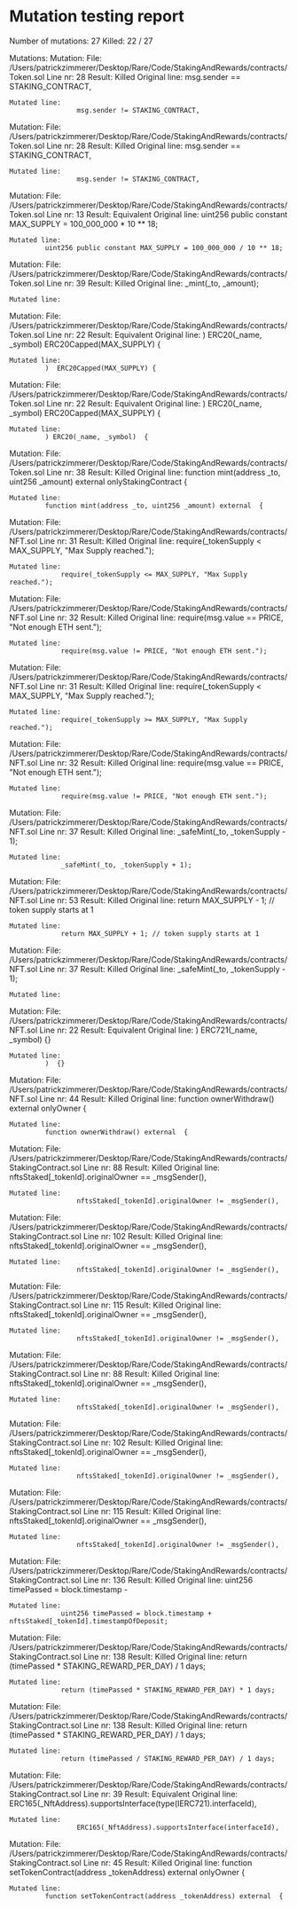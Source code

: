# Mutation testing report

Number of mutations: 27
Killed: 22 / 27

Mutations:
Mutation:
File: /Users/patrickzimmerer/Desktop/Rare/Code/StakingAndRewards/contracts/Token.sol
Line nr: 28
Result: Killed
Original line:
msg.sender == STAKING_CONTRACT,

    Mutated line:
                     msg.sender != STAKING_CONTRACT,

Mutation:
File: /Users/patrickzimmerer/Desktop/Rare/Code/StakingAndRewards/contracts/Token.sol
Line nr: 28
Result: Killed
Original line:
msg.sender == STAKING_CONTRACT,

    Mutated line:
                     msg.sender != STAKING_CONTRACT,

Mutation:
File: /Users/patrickzimmerer/Desktop/Rare/Code/StakingAndRewards/contracts/Token.sol
Line nr: 13
Result: Equivalent
Original line:
uint256 public constant MAX_SUPPLY = 100_000_000 \* 10 \*\* 18;

    Mutated line:
             uint256 public constant MAX_SUPPLY = 100_000_000 / 10 ** 18;

Mutation:
File: /Users/patrickzimmerer/Desktop/Rare/Code/StakingAndRewards/contracts/Token.sol
Line nr: 39
Result: Killed
Original line:
\_mint(\_to, \_amount);

    Mutated line:

Mutation:
File: /Users/patrickzimmerer/Desktop/Rare/Code/StakingAndRewards/contracts/Token.sol
Line nr: 22
Result: Equivalent
Original line:
) ERC20(\_name, \_symbol) ERC20Capped(MAX_SUPPLY) {

    Mutated line:
             )  ERC20Capped(MAX_SUPPLY) {

Mutation:
File: /Users/patrickzimmerer/Desktop/Rare/Code/StakingAndRewards/contracts/Token.sol
Line nr: 22
Result: Equivalent
Original line:
) ERC20(\_name, \_symbol) ERC20Capped(MAX_SUPPLY) {

    Mutated line:
             ) ERC20(_name, _symbol)  {

Mutation:
File: /Users/patrickzimmerer/Desktop/Rare/Code/StakingAndRewards/contracts/Token.sol
Line nr: 38
Result: Killed
Original line:
function mint(address \_to, uint256 \_amount) external onlyStakingContract {

    Mutated line:
             function mint(address _to, uint256 _amount) external  {

Mutation:
File: /Users/patrickzimmerer/Desktop/Rare/Code/StakingAndRewards/contracts/NFT.sol
Line nr: 31
Result: Killed
Original line:
require(\_tokenSupply < MAX_SUPPLY, "Max Supply reached.");

    Mutated line:
                 require(_tokenSupply <= MAX_SUPPLY, "Max Supply reached.");

Mutation:
File: /Users/patrickzimmerer/Desktop/Rare/Code/StakingAndRewards/contracts/NFT.sol
Line nr: 32
Result: Killed
Original line:
require(msg.value == PRICE, "Not enough ETH sent.");

    Mutated line:
                 require(msg.value != PRICE, "Not enough ETH sent.");

Mutation:
File: /Users/patrickzimmerer/Desktop/Rare/Code/StakingAndRewards/contracts/NFT.sol
Line nr: 31
Result: Killed
Original line:
require(\_tokenSupply < MAX_SUPPLY, "Max Supply reached.");

    Mutated line:
                 require(_tokenSupply >= MAX_SUPPLY, "Max Supply reached.");

Mutation:
File: /Users/patrickzimmerer/Desktop/Rare/Code/StakingAndRewards/contracts/NFT.sol
Line nr: 32
Result: Killed
Original line:
require(msg.value == PRICE, "Not enough ETH sent.");

    Mutated line:
                 require(msg.value != PRICE, "Not enough ETH sent.");

Mutation:
File: /Users/patrickzimmerer/Desktop/Rare/Code/StakingAndRewards/contracts/NFT.sol
Line nr: 37
Result: Killed
Original line:
\_safeMint(\_to, \_tokenSupply - 1);

    Mutated line:
                 _safeMint(_to, _tokenSupply + 1);

Mutation:
File: /Users/patrickzimmerer/Desktop/Rare/Code/StakingAndRewards/contracts/NFT.sol
Line nr: 53
Result: Killed
Original line:
return MAX_SUPPLY - 1; // token supply starts at 1

    Mutated line:
                 return MAX_SUPPLY + 1; // token supply starts at 1

Mutation:
File: /Users/patrickzimmerer/Desktop/Rare/Code/StakingAndRewards/contracts/NFT.sol
Line nr: 37
Result: Killed
Original line:
\_safeMint(\_to, \_tokenSupply - 1);

    Mutated line:

Mutation:
File: /Users/patrickzimmerer/Desktop/Rare/Code/StakingAndRewards/contracts/NFT.sol
Line nr: 22
Result: Equivalent
Original line:
) ERC721(\_name, \_symbol) {}

    Mutated line:
             )  {}

Mutation:
File: /Users/patrickzimmerer/Desktop/Rare/Code/StakingAndRewards/contracts/NFT.sol
Line nr: 44
Result: Killed
Original line:
function ownerWithdraw() external onlyOwner {

    Mutated line:
             function ownerWithdraw() external  {

Mutation:
File: /Users/patrickzimmerer/Desktop/Rare/Code/StakingAndRewards/contracts/StakingContract.sol
Line nr: 88
Result: Killed
Original line:
nftsStaked[_tokenId].originalOwner == \_msgSender(),

    Mutated line:
                     nftsStaked[_tokenId].originalOwner != _msgSender(),

Mutation:
File: /Users/patrickzimmerer/Desktop/Rare/Code/StakingAndRewards/contracts/StakingContract.sol
Line nr: 102
Result: Killed
Original line:
nftsStaked[_tokenId].originalOwner == \_msgSender(),

    Mutated line:
                     nftsStaked[_tokenId].originalOwner != _msgSender(),

Mutation:
File: /Users/patrickzimmerer/Desktop/Rare/Code/StakingAndRewards/contracts/StakingContract.sol
Line nr: 115
Result: Killed
Original line:
nftsStaked[_tokenId].originalOwner == \_msgSender(),

    Mutated line:
                     nftsStaked[_tokenId].originalOwner != _msgSender(),

Mutation:
File: /Users/patrickzimmerer/Desktop/Rare/Code/StakingAndRewards/contracts/StakingContract.sol
Line nr: 88
Result: Killed
Original line:
nftsStaked[_tokenId].originalOwner == \_msgSender(),

    Mutated line:
                     nftsStaked[_tokenId].originalOwner != _msgSender(),

Mutation:
File: /Users/patrickzimmerer/Desktop/Rare/Code/StakingAndRewards/contracts/StakingContract.sol
Line nr: 102
Result: Killed
Original line:
nftsStaked[_tokenId].originalOwner == \_msgSender(),

    Mutated line:
                     nftsStaked[_tokenId].originalOwner != _msgSender(),

Mutation:
File: /Users/patrickzimmerer/Desktop/Rare/Code/StakingAndRewards/contracts/StakingContract.sol
Line nr: 115
Result: Killed
Original line:
nftsStaked[_tokenId].originalOwner == \_msgSender(),

    Mutated line:
                     nftsStaked[_tokenId].originalOwner != _msgSender(),

Mutation:
File: /Users/patrickzimmerer/Desktop/Rare/Code/StakingAndRewards/contracts/StakingContract.sol
Line nr: 136
Result: Killed
Original line:
uint256 timePassed = block.timestamp -

    Mutated line:
                 uint256 timePassed = block.timestamp + nftsStaked[_tokenId].timestampOfDeposit;

Mutation:
File: /Users/patrickzimmerer/Desktop/Rare/Code/StakingAndRewards/contracts/StakingContract.sol
Line nr: 138
Result: Killed
Original line:
return (timePassed \* STAKING_REWARD_PER_DAY) / 1 days;

    Mutated line:
                 return (timePassed * STAKING_REWARD_PER_DAY) * 1 days;

Mutation:
File: /Users/patrickzimmerer/Desktop/Rare/Code/StakingAndRewards/contracts/StakingContract.sol
Line nr: 138
Result: Killed
Original line:
return (timePassed \* STAKING_REWARD_PER_DAY) / 1 days;

    Mutated line:
                 return (timePassed / STAKING_REWARD_PER_DAY) / 1 days;

Mutation:
File: /Users/patrickzimmerer/Desktop/Rare/Code/StakingAndRewards/contracts/StakingContract.sol
Line nr: 39
Result: Equivalent
Original line:
ERC165(\_NftAddress).supportsInterface(type(IERC721).interfaceId),

    Mutated line:
                     ERC165(_NftAddress).supportsInterface(interfaceId),

Mutation:
File: /Users/patrickzimmerer/Desktop/Rare/Code/StakingAndRewards/contracts/StakingContract.sol
Line nr: 45
Result: Killed
Original line:
function setTokenContract(address \_tokenAddress) external onlyOwner {

    Mutated line:
             function setTokenContract(address _tokenAddress) external  {
